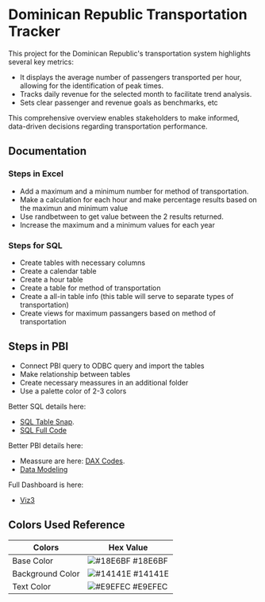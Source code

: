 # Dominican Republic Transportation Tracker

This project for the Dominican Republic's transportation system highlights several key metrics:

- It displays the average number of passengers transported per hour, allowing for the identification of peak times.
- Tracks daily revenue for the selected month to facilitate trend analysis.
- Sets clear passenger and revenue goals as benchmarks, etc

This comprehensive overview enables stakeholders to make informed, data-driven decisions regarding transportation performance.
## Documentation

### Steps in Excel
- Add a maximum and a minimum number for method of transportation.
- Make a calculation for each hour and make percentage results based on the maximun and minimum value
- Use randbetween to get value between the 2 results returned.
- Increase the maximum and a minimum values for each year

### Steps for SQL
- Create tables with necessary columns
- Create a calendar table
- Create a hour table
- Create a table for method of transportation
- Create a all-in table info (this table will serve to separate types of transportation)
- Create views for maximum passangers based on method of transportation

## Steps in PBI
- Connect PBI query to ODBC query and import the tables
- Make relationship between tables
- Create necessary meassures in an additional folder
- Use a palette color of 2-3 colors

Better SQL details here: 
- [SQL Table Snap](https://github.com/radha2106/Viz4-DR_Transportation/tree/main/sql_snaps).
- [SQL Full Code](https://github.com/radha2106/Viz4-DR_Transportation/blob/main/Transport_Database_Creation_and_Tables.sql)

Better PBI details here:
- Meassure are here: [DAX Codes](https://github.com/radha2106/Viz4-DR_Transportation/blob/main/DAX%20Formulas).
- [Data Modeling](https://github.com/radha2106/Viz4-DR_Transportation/blob/main/DataModel.png)

Full Dashboard is here:
- [Viz3](https://app.powerbi.com/view?r=eyJrIjoiOWZlN2Y2NDEtOWQwNC00MzBmLWIwNzMtZTY1OTkyZDhmM2IwIiwidCI6IjQ4MjkzMjgyLTgzMmQtNGQwYi05ZTBmLTVmMmFmYTg5YTFlNCIsImMiOjJ9&pageName=ReportSectiond92f28b790ab9efba978)

## Colors Used Reference

| Colors             | Hex Value                                                               |
| ----------------- | ------------------------------------------------------------------ |
| Base Color | ![#18E6BF](https://via.placeholder.com/10/18E6BF?text=+) #18E6BF |
| Background Color | ![#14141E](https://via.placeholder.com/10/14141E?text=+) #14141E |
| Text Color | ![#E9EFEC](https://via.placeholder.com/10/E9EFEC?text=+) #E9EFEC |
